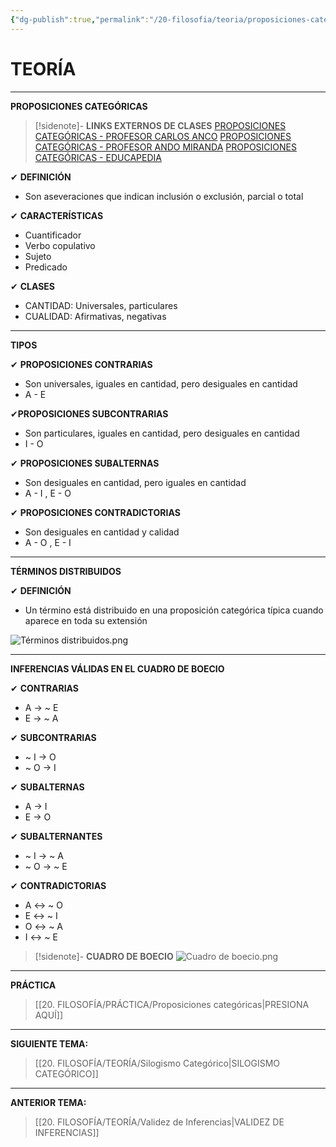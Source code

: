 ```yaml
---
{"dg-publish":true,"permalink":"/20-filosofia/teoria/proposiciones-categoricas/","dgPassFrontmatter":true}
---
```


# TEORÍA
---
**PROPOSICIONES CATEGÓRICAS**

>[!sidenote]- **LINKS EXTERNOS DE CLASES** 
>[PROPOSICIONES CATEGÓRICAS - PROFESOR CARLOS ANCO](https://www.youtube.com/watch?v=APujbz1OK60) 
>[PROPOSICIONES CATEGÓRICAS - PROFESOR ANDO MIRANDA](https://www.youtube.com/watch?v=cXVKV6v0SHY) 
>[PROPOSICIONES CATEGÓRICAS - EDUCAPEDIA](https://www.youtube.com/watch?v=kDrGLfRPAUM) 

✔ **DEFINICIÓN**
- Son aseveraciones que indican inclusión o exclusión, parcial o total

✔ **CARACTERÍSTICAS**
- Cuantificador
- Verbo copulativo
- Sujeto
- Predicado

✔ **CLASES**
- CANTIDAD: Universales, particulares
- CUALIDAD: Afirmativas, negativas

---
**TIPOS**

✔ **PROPOSICIONES CONTRARIAS**
- Son universales, iguales en cantidad, pero desiguales en cantidad 
- A - E

✔**PROPOSICIONES SUBCONTRARIAS**
- Son particulares, iguales en cantidad, pero desiguales en cantidad
- I - O

✔ **PROPOSICIONES SUBALTERNAS**
- Son desiguales en cantidad, pero iguales en cantidad
- A - I , E - O

✔ **PROPOSICIONES CONTRADICTORIAS**
- Son desiguales en cantidad y calidad
- A - O , E - I

---
**TÉRMINOS DISTRIBUIDOS**

✔ **DEFINICIÓN**
- Un término está distribuido en una proposición categórica típica cuando aparece en toda su extensión

![Términos distribuidos.png](/img/user/1.%20ELEMENTOS%20GR%C3%81FICOS/T%C3%A9rminos%20distribuidos.png)

---
**INFERENCIAS VÁLIDAS EN EL CUADRO DE BOECIO**

✔ **CONTRARIAS**
- A → ~ E
- E → ~ A

✔ **SUBCONTRARIAS**
- ~ I → O
- ~ O → I

✔ **SUBALTERNAS**
- A → I
- E → O

✔ **SUBALTERNANTES**
- ~ I → ~ A
- ~ O → ~ E

✔ **CONTRADICTORIAS**
- A ↔ ~ O
- E ↔ ~ I
- O ↔ ~ A
- I ↔ ~ E

>[!sidenote]- **CUADRO DE BOECIO**
![Cuadro de boecio.png](/img/user/1.%20ELEMENTOS%20GR%C3%81FICOS/Cuadro%20de%20boecio.png)

---
**PRÁCTICA**
>[[20. FILOSOFÍA/PRÁCTICA/Proposiciones categóricas\|PRESIONA AQUÍ]]

---
**SIGUIENTE TEMA:** 
>[[20. FILOSOFÍA/TEORÍA/Silogismo Categórico\|SILOGISMO CATEGÓRICO]]

---
**ANTERIOR TEMA:** 
>[[20. FILOSOFÍA/TEORÍA/Validez de Inferencias\|VALIDEZ DE INFERENCIAS]]

